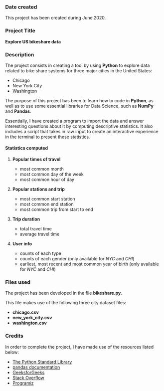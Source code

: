 ### Date created
This project has been created during June 2020.

### Project Title
**Explore US bikeshare data**

### Description
The project consists in creating a tool by using **Python** to explore data related to bike share systems for three major cities in the United States:
* Chicago
* New York City
* Washington

The purpose of this project has been to learn how to code in **Python**, as well as to use some essential libraries for Data Science, such as **NumPy** and **Pandas**.

Essentially, I have created a program to import the data and answer interesting questions about it by computing descriptive statistics. It also includes a script that takes in raw input to create an interactive experience in the terminal to present these statistics.

#### Statistics computed

1. **Popular times of travel**
    * most common month
    * most common day of the week
    * most common hour of day


2. **Popular stations and trip**
    * most common start station
    * most common end station
    * most common trip from start to end


3. **Trip duration**
    * total travel time
    * average travel time


4. **User info**
    * counts of each type
    * counts of each gender (only available for *NYC* and *CHI*)
    * earliest, most recent and most common year of birth (only available for *NYC* and *CHI*)


### Files used
The project has been developed in the file **bikeshare.py**.

This file makes use of the following three city dataset files:
* __chicago.csv__
* __new_york_city.csv__
* __washington.csv__


### Credits
In order to complete the project, I have made use of the resources listed below:

* [The Python Standard Library](https://docs.python.org/3/library/index.html)
* [pandas documentation](https://pandas.pydata.org/docs/#)
* [GeeksforGeeks](https://www.geeksforgeeks.org/)
* [Stack Overflow](https://stackoverflow.com/)
* [Programiz](https://www.programiz.com/python-programming)

